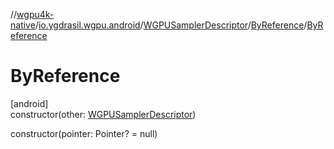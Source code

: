 //[wgpu4k-native](../../../../index.md)/[io.ygdrasil.wgpu.android](../../index.md)/[WGPUSamplerDescriptor](../index.md)/[ByReference](index.md)/[ByReference](-by-reference.md)

# ByReference

[android]\
constructor(other: [WGPUSamplerDescriptor](../index.md))

constructor(pointer: Pointer? = null)